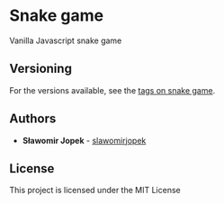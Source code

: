 # Snake game

Vanilla Javascript snake game   

## Versioning

For the versions available, see the [tags on snake game](https://github.com/slawomirjopek/snake-game/tags). 

## Authors

* **Sławomir Jopek** - [slawomirjopek](https://github.com/slawomirjopek)

## License

This project is licensed under the MIT License
